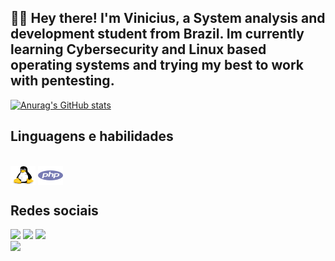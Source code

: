 ## 👋🏽 Hey there! I'm Vinicius, a System analysis and development student from Brazil. Im currently learning Cybersecurity and Linux based operating systems and trying my best to work with pentesting.
[![Anurag's GitHub stats](https://github-readme-stats.vercel.app/api?username=ViniciusFelipeAC)](https://github.com/anuraghazra/github-readme-stats)
## Linguagens e habilidades
<div style="display: inline_block"><br>
  <img align="center" alt="Rafa-Js" height="30" width="40" src="https://github.com/devicons/devicon/blob/master/icons/linux/linux-original.svg">
  <img align="center" alt="Rafa-Ts" height="30" width="40" src="https://github.com/devicons/devicon/blob/master/icons/php/php-plain.svg">

  
  ## Redes sociais
 
<div> 
  <a href="https://www.instagram.com/vini_xwl/" target="_blank"><img src="https://img.shields.io/badge/-Instagram-%23E4405F?style=for-the-badge&logo=instagram&logoColor=white" target="_blank"></a>
</a> 
  <a href = "mailto:ViniciusFAdeCastro@gmail.com"><img src="https://img.shields.io/badge/-Gmail-%23333?style=for-the-badge&logo=gmail&logoColor=white" target="_blank"></a>
  <a href="https://www.linkedin.com/in/viniciusfadecastro/" target="_blank"><img src="https://img.shields.io/badge/-LinkedIn-%230077B5?style=for-the-badge&logo=linkedin&logoColor=white" target="_blank"></a> 
  
<div align="left">
  <img height="300" src="https://media1.tenor.com/m/tfQqIFEcsMkAAAAC/cyberpunk-2077-cyberpunk.gif"  />

